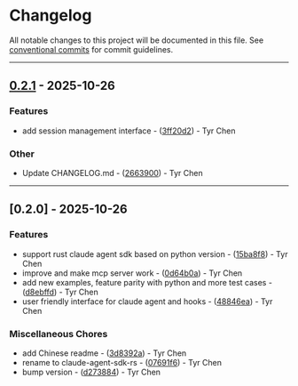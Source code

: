 # Changelog

All notable changes to this project will be documented in this file. See [conventional commits](https://www.conventionalcommits.org/) for commit guidelines.

---
## [0.2.1](https://github.com/compare/v0.2.0..v0.2.1) - 2025-10-26

### Features

- add session management interface - ([3ff20d2](https://github.com/commit/3ff20d211fa30c607ddbdd0733da73a0f7027d4f)) - Tyr Chen

### Other

- Update CHANGELOG.md - ([2663900](https://github.com/commit/26639008db1e4153e8950c88ea14cab9513d5940)) - Tyr Chen

---
## [0.2.0] - 2025-10-26

### Features

- support rust claude agent sdk based on python version - ([15ba8f8](https://github.com/commit/15ba8f889cef49a420ef848337457cd6fd9d4944)) - Tyr Chen
- improve and make mcp server work - ([0d64b0a](https://github.com/commit/0d64b0a5023c0c65d60ddf0db1496c3d75195fa3)) - Tyr Chen
- add new examples, feature parity with python and more test cases - ([d8ebffd](https://github.com/commit/d8ebffd05c527a9453dc49452fd9342f85790744)) - Tyr Chen
- user friendly interface for claude agent and hooks - ([48846ea](https://github.com/commit/48846ea5ba5ba5337643fd166ad7b78bec4af996)) - Tyr Chen

### Miscellaneous Chores

- add Chinese readme - ([3d8392a](https://github.com/commit/3d8392a23f06baf8004644fc12688b6f10feae3a)) - Tyr Chen
- rename to claude-agent-sdk-rs - ([07691f6](https://github.com/commit/07691f6a6ab7addd2c20c88cb349a7afa8dc1cb6)) - Tyr Chen
- bump version - ([d273884](https://github.com/commit/d273884777956e3c2dbcd3d5d3eb1a7b4d7c43ab)) - Tyr Chen

<!-- generated by git-cliff -->
